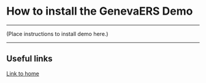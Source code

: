 # How to install the GenevaERS Demo

-----

\(Place instructions to install demo here.\)

-----

## Useful links

[Link to home](index.md)